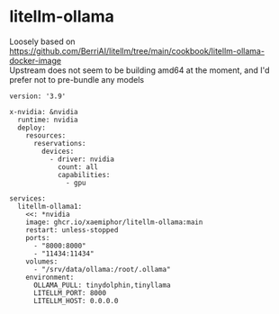# litellm-ollama

Loosely based on  https://github.com/BerriAI/litellm/tree/main/cookbook/litellm-ollama-docker-image   
Upstream does not seem to be building amd64 at the moment, and I'd prefer not to pre-bundle any models


```
version: '3.9'

x-nvidia: &nvidia
  runtime: nvidia
  deploy:
    resources:
      reservations:
        devices:
          - driver: nvidia
            count: all
            capabilities:
              - gpu

services:
  litellm-ollama1:
    <<: *nvidia
    image: ghcr.io/xaemiphor/litellm-ollama:main
    restart: unless-stopped
    ports:
      - "8000:8000"
      - "11434:11434"
    volumes:
      - "/srv/data/ollama:/root/.ollama"
    environment:
      OLLAMA_PULL: tinydolphin,tinyllama
      LITELLM_PORT: 8000
      LITELLM_HOST: 0.0.0.0

```
